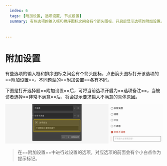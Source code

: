 ```yaml
---
  index: 6
  tags: [附加设置, 选项设置, 节点设置]
  summary: 有些选项的输入框和排序图标之间会有个箭头图标，开启后显示选项的附加设置。


---
```







# 附加设置

有些选项的输入框和排序图标之间会有个箭头图标，点击箭头图标打开该选项的==附加设置==。不同题型的==附加设置==各有不同。

下图是打开选择题==附加设置==后，可将当前选项开启为==选项备注==，当被访者选择==非常不满意==后，将会提示要求输入不满意的具体原因。

<img src='../assets/03optionSetting/06additionalSetting/comments.png'>

> 在==附加设置==中进行过设置的选项，对应选项的前面会有个小白点作为提示标记。